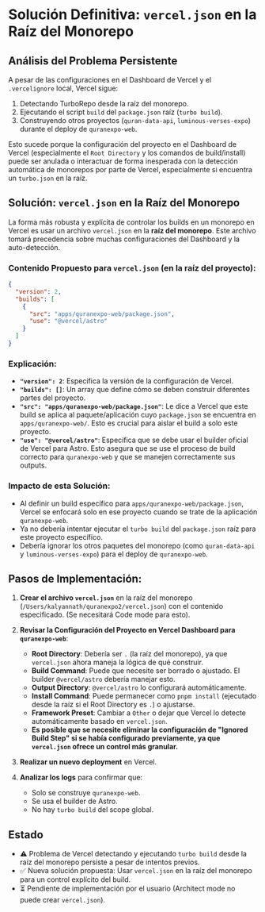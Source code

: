 # Solución Definitiva: `vercel.json` en la Raíz del Monorepo

## Análisis del Problema Persistente
A pesar de las configuraciones en el Dashboard de Vercel y el `.vercelignore` local, Vercel sigue:
1.  Detectando TurboRepo desde la raíz del monorepo.
2.  Ejecutando el script `build` del `package.json` raíz (`turbo build`).
3.  Construyendo otros proyectos (`quran-data-api`, `luminous-verses-expo`) durante el deploy de `quranexpo-web`.

Esto sucede porque la configuración del proyecto en el Dashboard de Vercel (especialmente el `Root Directory` y los comandos de build/install) puede ser anulada o interactuar de forma inesperada con la detección automática de monorepos por parte de Vercel, especialmente si encuentra un `turbo.json` en la raíz.

## Solución: `vercel.json` en la Raíz del Monorepo
La forma más robusta y explícita de controlar los builds en un monorepo en Vercel es usar un archivo `vercel.json` en la **raíz del monorepo**. Este archivo tomará precedencia sobre muchas configuraciones del Dashboard y la auto-detección.

### Contenido Propuesto para `vercel.json` (en la raíz del proyecto):
```json
{
  "version": 2,
  "builds": [
    {
      "src": "apps/quranexpo-web/package.json",
      "use": "@vercel/astro"
    }
  ]
}
```

### Explicación:
-   **`"version": 2`**: Especifica la versión de la configuración de Vercel.
-   **`"builds": []`**: Un array que define cómo se deben construir diferentes partes del proyecto.
-   **`"src": "apps/quranexpo-web/package.json"`**: Le dice a Vercel que este build se aplica al paquete/aplicación cuyo `package.json` se encuentra en `apps/quranexpo-web/`. Esto es crucial para aislar el build a solo este proyecto.
-   **`"use": "@vercel/astro"`**: Especifica que se debe usar el builder oficial de Vercel para Astro. Esto asegura que se use el proceso de build correcto para `quranexpo-web` y que se manejen correctamente sus outputs.

### Impacto de esta Solución:
-   Al definir un build específico para `apps/quranexpo-web/package.json`, Vercel se enfocará solo en ese proyecto cuando se trate de la aplicación `quranexpo-web`.
-   Ya no debería intentar ejecutar el `turbo build` del `package.json` raíz para este proyecto específico.
-   Debería ignorar los otros paquetes del monorepo (como `quran-data-api` y `luminous-verses-expo`) para el deploy de `quranexpo-web`.

## Pasos de Implementación:
1.  **Crear el archivo `vercel.json`** en la raíz del monorepo (`/Users/kalyannath/quranexpo2/vercel.json`) con el contenido especificado. (Se necesitará Code mode para esto).
2.  **Revisar la Configuración del Proyecto en Vercel Dashboard para `quranexpo-web`**:
    *   **Root Directory**: Debería ser `.` (la raíz del monorepo), ya que `vercel.json` ahora maneja la lógica de qué construir.
    *   **Build Command**: Puede que necesite ser borrado o ajustado. El builder `@vercel/astro` debería manejar esto.
    *   **Output Directory**: `@vercel/astro` lo configurará automáticamente.
    *   **Install Command**: Puede permanecer como `pnpm install` (ejecutado desde la raíz si el Root Directory es `.`) o ajustarse.
    *   **Framework Preset**: Cambiar a `Other` o dejar que Vercel lo detecte automáticamente basado en `vercel.json`.
    *   **Es posible que se necesite eliminar la configuración de "Ignored Build Step" si se había configurado previamente, ya que `vercel.json` ofrece un control más granular.**

3.  **Realizar un nuevo deployment** en Vercel.
4.  **Analizar los logs** para confirmar que:
    *   Solo se construye `quranexpo-web`.
    *   Se usa el builder de Astro.
    *   No hay `turbo build` del scope global.

## Estado
-   ⚠️ Problema de Vercel detectando y ejecutando `turbo build` desde la raíz del monorepo persiste a pesar de intentos previos.
-   ✅ Nueva solución propuesta: Usar `vercel.json` en la raíz del monorepo para un control explícito del build.
-   ⏳ Pendiente de implementación por el usuario (Architect mode no puede crear `vercel.json`).